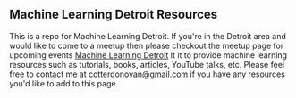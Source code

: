 ## Machine Learning Detroit Resources

This is a repo for Machine Learning Detroit. If you're in the Detroit area and would like to come to a meetup then please checkout the meetup page for upcoming events [Machine Learning Detroit](https://www.google.com) It it to provide machine learning resources such as tutorials, books, articles, YouTube talks, etc. Please feel free to contact me at cotterdonovan@gmail.com if you have any resources you'd like to add to this page.
